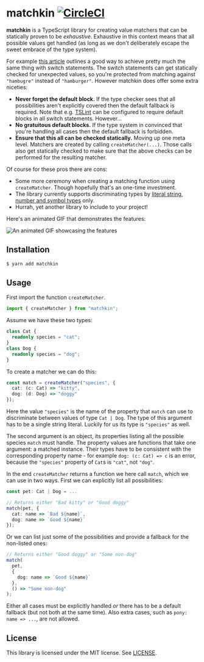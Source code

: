# matchkin [![CircleCI](https://circleci.com/gh/jviide/matchkin.svg?style=shield)](https://circleci.com/gh/jviide/matchkin)

**matchkin** is a TypeScript library for creating value matchers that can be statically proven to be _exhaustive_. Exhaustive in this context means that all possible values get handled (as long as we don't deliberately escape the sweet embrace of the type system).

For example [this article](http://ideasintosoftware.com/exhaustive-switch-in-typescript/) outlines a good way to achieve pretty much the same thing with switch statements. The switch statements can get statically checked for unexpected values, so you're protected from matching against `"hambugre"` instead of `"hamburger"`. However matchkin does offer some extra niceties:

- **Never forget the default block.** If the type checker sees that all possibilities aren't explicitly covered then the default fallback is required. Note that e.g. [TSLint](https://palantir.github.io/tslint/) can be configured to require default blocks in all switch statements. However...
- **No gratuitous default blocks.** If the type system in convinced that you're handling all cases then the default fallback is forbidden.
- **Ensure that this all can be checked statically.** Moving up one meta level. Matchers are created by calling `createMatcher(...)`. Those calls also get statically checked to make sure that the above checks can be performed for the resulting matcher.

Of course for these pros there are cons:

- Some more ceremony when creating a matching function using `createMatcher`. Though hopefully that's an one-time investment.
- The library currently supports discriminating types by [literal string, number and symbol types](https://www.typescriptlang.org/docs/handbook/advanced-types.html#discriminated-unions) only.
- Hurrah, yet another library to include to your project!

Here's an animated GIF that demonstrates the features:

![An animated GIF showcasing the features](https://user-images.githubusercontent.com/19776768/47289274-943b6800-d602-11e8-92a0-344f6d8e0d36.gif)

## Installation

```sh
$ yarn add matchkin
```

## Usage

First import the function `createMatcher`.

```ts
import { createMatcher } from "matchkin";
```

Assume we have these two types:

```ts
class Cat {
  readonly species = "cat";
}
class Dog {
  readonly species = "dog";
}
```

To create a matcher we can do this:

```ts
const match = createMatcher("species", {
  cat: (c: Cat) => "kitty",
  dog: (d: Dog) => "doggy"
});
```

Here the value `"species"` is the name of the property that `match` can use to discriminate between values of type `Cat | Dog`. The type of this argument has to be a single string literal. Luckily for us its type is `"species"` as well.

The second argument is an object, its properties listing all the possible species `match` must handle. The property values are functions that take one argument: a matched instance. Their types have to be consistent with the corresponding property name - for example `dog: (c: Cat) => c` is an error, because the `"species"` property of `Cat`s is `"cat"`, not `"dog"`.

In the end `createMatcher` returns a function we here call `match`, which we can use in two ways. First we can explicitly list all possibilities:

```ts
const pet: Cat | Dog = ...

// Returns either "Bad kitty" or "Good doggy"
match(pet, {
  cat: name => `Bad ${name}`,
  dog: name => `Good ${name}`
});
```

Or we can list just some of the possibilities and provide a fallback for the non-listed ones:

```ts
// Returns either "Good doggy" or "Some non-dog"
match(
  pet,
  {
    dog: name => `Good ${name}`
  },
  () => "Some non-dog"
);
```

Either all cases must be explicitly handled _or_ there has to be a default fallback (but not both at the same time). Also extra cases, such as `pony: name => ...`, are not allowed.

## License

This library is licensed under the MIT license. See [LICENSE](./LICENSE).
